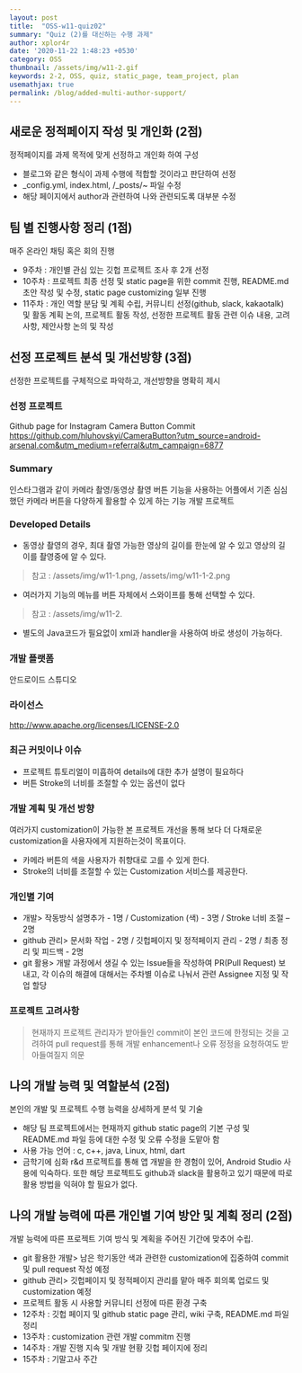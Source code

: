 ```yaml
---
layout: post
title:  "OSS-w11-quiz02"
summary: "Quiz (2)를 대신하는 수행 과제"
author: xplor4r
date: '2020-11-22 1:48:23 +0530'
category: OSS
thumbnail: /assets/img/w11-2.gif
keywords: 2-2, OSS, quiz, static_page, team_project, plan
usemathjax: true
permalink: /blog/added-multi-author-support/
---
```


## 새로운 정적페이지 작성 및 개인화 (2점)
정적페이지를 과제 목적에 맞게 선정하고 개인화 하여 구성
- 블로그와 같은 형식이 과제 수행에 적합할 것이라고 판단하여 선정
- _config.yml, index.html, /_posts/~ 파일 수정
- 해당 페이지에서 author과 관련하여 나와 관련되도록 대부분 수정


## 팀 별 진행사항 정리 (1점)
매주 온라인 채팅 혹은 회의 진행
- 9주차 : 개인별 관심 있는 깃헙 프로젝트 조사 후 2개 선정
- 10주차 : 프로젝트 최종 선정 및 static page을 위한 commit 진행, README.md 초안 작성 및 수정, static page customizing 일부 진행
- 11주차 : 개인 역할 분담 및 계획 수립, 커뮤니티 선정(github, slack, kakaotalk) 및 활동 계획 논의, 프로젝트 활동 작성, 선정한 프로젝트 활동 관련 이슈 내용, 고려사항, 제안사항 논의 및 작성


## 선정 프로젝트 분석 및 개선방향 (3점)
선정한 프로젝트를 구체적으로 파악하고, 개선방향을 명확히 제시

### 선정 프로젝트
Github page for Instagram Camera Button Commit
https://github.com/hluhovskyi/CameraButton?utm_source=android-arsenal.com&utm_medium=referral&utm_campaign=6877

### Summary
인스타그램과 같이 카메라 촬영/동영상 촬영 버튼 기능을 사용하는 어플에서 기존 심심했던 카메라 버튼을 다양하게 활용할 수 있게 하는 기능 개발 프로젝트

### Developed Details
- 동영상 촬영의 경우, 최대 촬영 가능한 영상의 길이를 한눈에 알 수 있고 영상의 길이를 촬영중에 알 수 있다.
> 참고 : /assets/img/w11-1.png, /assets/img/w11-1-2.png
- 여러가지 기능의 메뉴를 버튼 자체에서 스와이프를 통해 선택할 수 있다.
> 참고 : /assets/img/w11-2.
- 별도의 Java코드가 필요없이 xml과 handler을 사용하여 바로 생성이 가능하다.

### 개발 플랫폼
안드로이드 스튜디오

### 라이선스
http://www.apache.org/licenses/LICENSE-2.0

### 최근 커밋이나 이슈
- 프로젝트 튜토리얼이 미흡하여 details에 대한 추가 설명이 필요하다
- 버튼 Stroke의 너비를 조절할 수 있는 옵션이 없다

### 개발 계획 및 개선 방향
여러가지 customization이 가능한 본 프로젝트 개선을 통해 보다 더 다채로운 customization을 사용자에게 지원하는것이 목표이다.
- 카메라 버튼의 색을 사용자가 취향대로 고를 수 있게 한다.
- Stroke의 너비를 조절할 수 있는 Customization 서비스를 제공한다.

### 개인별 기여
- 개발> 작동방식 설명추가 - 1명 / Customization (색) - 3명 / Stroke 너비 조절 – 2명
- github 관리> 문서화 작업 - 2명 / 깃헙페이지 및 정적페이지 관리 - 2명 / 최종 정리 및 피드백 - 2명
- git 활용> 개발 과정에서 생길 수 있는 Issue들을 작성하여 PR(Pull Request) 보내고, 각 이슈의 해결에 대해서는 주차별 이슈로 나눠서 관련 Assignee 지정 및 작업 할당

### 프로젝트 고려사항
> 현재까지 프로젝트 관리자가 받아들인 commit이 본인 코드에 한정되는 것을 고려하여 pull request를 통해 개발 enhancement나 오류 정정을 요청하여도 받아들여질지 의문


## 나의 개발 능력 및 역할분석 (2점)
본인의 개발 및 프로젝트 수행 능력을 상세하게 분석 및 기술
- 해당 팀 프로젝트에서는 현재까지 github static page의 기본 구성 및 README.md 파일 등에 대한 수정 및 오류 수정을 도맡아 함
- 사용 가능 언어 : c, c++, java, Linux, html, dart
- 금학기에 심화 r&d 프로젝트를 통해 앱 개발을 한 경험이 있어, Android Studio 사용에 익숙하다. 또한 해당 프로젝트도 github과 slack을 활용하고 있기 때문에 따로 활용 방법을 익혀야 할 필요가 없다.


## 나의 개발 능력에 따른 개인별 기여 방안 및 계획 정리 (2점)
개발 능력에 따른 프로젝트 기여 방식 및 계획을 주어진 기간에 맞추어 수립.
- git 활용한 개발> 남은 학기동안 색과 관련한 customization에 집중하여 commit 및 pull request 작성 예정
- github 관리> 깃헙페이지 및 정적페이지 관리를 맡아 매주 회의록 업로드 및 customization 예정
- 프로젝트 활동 시 사용할 커뮤니티 선정에 따른 환경 구축
- 12주차 : 깃헙 페이지 및 github static page 관리, wiki 구축, README.md 파일 정리
- 13주차 : customization 관련 개발 commitm 진행
- 14주차 : 개발 진행 지속 및 개발 현황 깃헙 페이지에 정리
- 15주차 : 기말고사 주간
